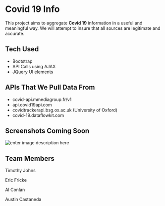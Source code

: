 # Covid 19 Info

This project aims to aggregate **Covid 19** information in a useful and meaningful way. We will attempt to insure that all sources are legitimate and accurate.

## Tech Used

- Bootstrap
- API Calls using AJAX
- JQuery UI elements

## APIs That We Pull Data From

- covid-api.mmediagroup.fr/v1
- api.covid19api.com
- covidtrackerapi.bsg.ox.ac.uk (University of Oxford)
- covid-19.dataflowkit.com

## Screenshots Coming Soon

![enter image description here](https://images.unsplash.com/photo-1614332287897-cdc485fa562d?ixid=MnwxMjA3fDB8MHxwaG90by1wYWdlfHx8fGVufDB8fHx8&ixlib=rb-1.2.1&auto=format&fit=crop&w=500&q=80)

## Team Members

Timothy Johns

Eric Fricke

Al Conlan

Austin Castaneda

